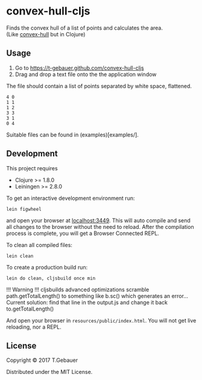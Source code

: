 # convex-hull-cljs

Finds the convex hull of a list of points and calculates the area.  
(Like [convex-hull](https://github.com/t-gebauer/convex-hull) but in Clojure)

## Usage

1. Go to https://t-gebauer.github.com/convex-hull-cljs
2. Drag and drop a text file onto the the application window

The file should contain a list of points separated by white space, flattened.

```
4 0
1 1
1 2
3 3
3 1
0 4
```

Suitable files can be found in (examples)[examples/].

## Development

This project requires

  - Clojure >= 1.8.0
  - Leiningen >= 2.8.0

To get an interactive development environment run:

    lein figwheel

and open your browser at [localhost:3449](http://localhost:3449/).
This will auto compile and send all changes to the browser without the
need to reload. After the compilation process is complete, you will
get a Browser Connected REPL.

To clean all compiled files:

    lein clean

To create a production build run:

    lein do clean, cljsbuild once min

!!! Warning !!!
cljsbuilds advanced optimizations scramble path.getTotalLength() to something
like b.sc() which generates an error...  
Current solution: find that line in the output.js and change it back to.getTotalLength()

And open your browser in `resources/public/index.html`. You will not
get live reloading, nor a REPL.

## License

Copyright © 2017 T.Gebauer

Distributed under the MIT License.
